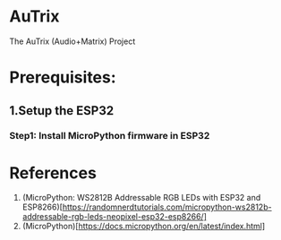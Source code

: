 # AuTrix
 The AuTrix (Audio+Matrix) Project

# Prerequisites:

## 1.Setup the ESP32
### Step1: Install MicroPython firmware in ESP32



# References

1. (MicroPython: WS2812B Addressable RGB LEDs with ESP32 and ESP8266)[https://randomnerdtutorials.com/micropython-ws2812b-addressable-rgb-leds-neopixel-esp32-esp8266/]
2. (MicroPython)[https://docs.micropython.org/en/latest/index.html]
